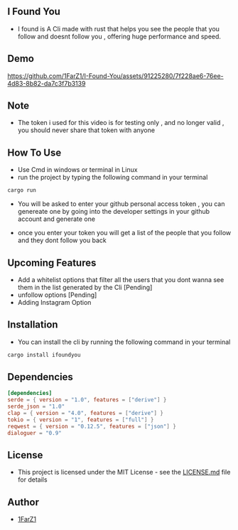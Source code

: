 
## I Found You

- I found is A Cli made with rust that helps you see the people that you follow and doesnt follow you ,  offering huge performance and speed.


## Demo
https://github.com/1FarZ1/I-Found-You/assets/91225280/7f228ae6-76ee-4d83-8b82-da7c3f7b3139

## Note
- The token i used for this video is for testing only , and no longer valid , you should never share that token with anyone 

## How To Use

- Use  Cmd  in windows  or terminal in  Linux
- run the project by typing the following command in your terminal

```bash
cargo run
```

- You will be asked to enter your github personal access token , you can genereate one by going into the developer settings in your github account and generate one

- once you enter your token you will get a list of the people that you follow and they dont follow you back


## Upcoming Features 
- Add a whitelist options that filter all the users that you dont wanna see them in the list generated by the Cli [Pending]
- unfollow options [Pending]
- Adding Instagram Option

## Installation

- You can install the cli by running the following command in your terminal

```bash
cargo install ifoundyou
```

## Dependencies

```toml
[dependencies]
serde = { version = "1.0", features = ["derive"] }
serde_json = "1.0"
clap = { version = "4.0", features = ["derive"] }
tokio = { version = "1", features = ["full"] }
reqwest = { version = "0.12.5", features = ["json"] }
dialoguer = "0.9"
```

## License

- This project is licensed under the MIT License - see the [LICENSE.md](LICENSE.md) file for details

## Author

- [1FarZ1](www.github.com/1FarZ1)
